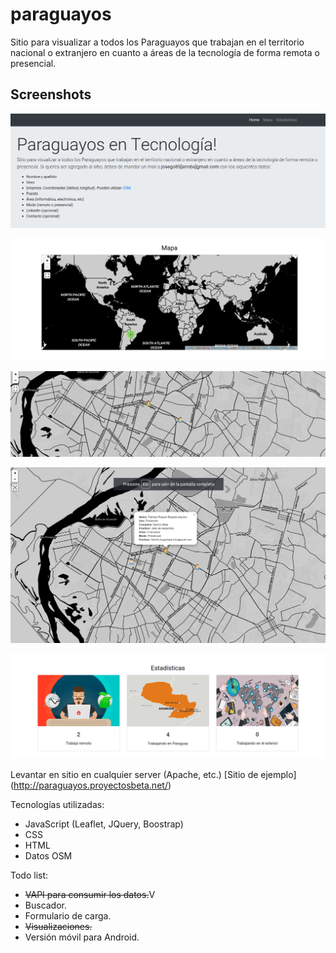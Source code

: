 # paraguayos
Sitio para visualizar a todos los Paraguayos que trabajan en el territorio nacional o extranjero en cuanto a áreas de la tecnología de forma remota o presencial. 

## Screenshots

![Screenshot](screenshots/paraguayan_info.png)

![Screenshot](screenshots/map.png)

![Screenshot](screenshots/map1.png)

![Screenshot](screenshots/fullscreen_map.png)

![Screenshot](screenshots/stats.png)

Levantar en sitio en cualquier server (Apache, etc.)
[Sitio de ejemplo] (http://paraguayos.proyectosbeta.net/)

Tecnologías utilizadas:
- JavaScript (Leaflet, JQuery, Boostrap)
- CSS
- HTML
- Datos OSM

Todo list:
- ~~VAPI para consumir los datos.~~V
- Buscador.
- Formulario de carga.
- ~~Visualizaciones.~~
- Versión móvil para Android.
